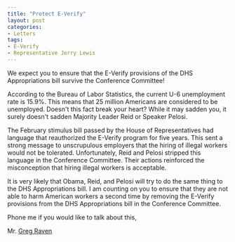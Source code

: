 ```yaml
---
title: "Protect E-Verify"
layout: post
categories:
- Letters
tags:
- E-Verify
- Representative Jerry Lewis
---
```


We expect you to ensure that the E-Verify provisions of the DHS Appropriations bill survive the Conference Committee!  
  
According to the Bureau of Labor Statistics, the current U-6 unemployment rate is 15.9%. This means that 25 million Americans are considered to be unemployed. Doesn't this fact break your heart? While it may sadden you, it surely doesn't sadden Majority Leader Reid or Speaker Pelosi.

The February stimulus bill passed by the House of Representatives had language that reauthorized the E-Verify program for five years. This sent a strong message to unscrupulous employers that the hiring of illegal workers would not be tolerated. Unfortunately, Reid and Pelosi stripped this language in the Conference Committee. Their actions reinforced the misconception that hiring illegal workers is acceptable.

It is very likely that Obama, Reid, and Pelosi will try to do the same thing to the DHS Appropriations bill. I am counting on you to ensure that they are not able to harm American workers a second time by removing the E-Verify provisions from the DHS Appropriations bill in the Conference Committee.

Phone me if you would like to talk about this,

Mr. [Greg Raven](https://www.gregraven.org/)